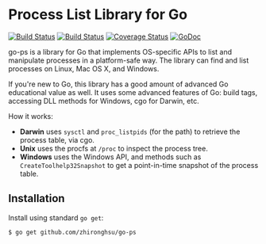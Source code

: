 # Process List Library for Go

[![Build Status](https://travis-ci.org/keybase/go-ps.svg?branch=master)](https://travis-ci.org/keybase/go-ps)
[![Build Status](https://ci.appveyor.com/api/projects/status/github/keybase/go-ps?branch=master&svg=true)](https://ci.appveyor.com/project/keybase/go-ps)
[![Coverage Status](https://coveralls.io/repos/github/keybase/go-ps/badge.svg?branch=master)](https://coveralls.io/github/keybase/go-ps?branch=master)
[![GoDoc](https://godoc.org/github.com/keybase/go-ps?status.svg)](https://godoc.org/github.com/keybase/go-ps)


go-ps is a library for Go that implements OS-specific APIs to list and
manipulate processes in a platform-safe way. The library can find and
list processes on Linux, Mac OS X, and Windows.

If you're new to Go, this library has a good amount of advanced Go educational
value as well. It uses some advanced features of Go: build tags, accessing
DLL methods for Windows, cgo for Darwin, etc.

How it works:

  * **Darwin** uses `sysctl` and `proc_listpids` (for the path) to retrieve the process table, via cgo.
  * **Unix** uses the procfs at `/proc` to inspect the process tree.
  * **Windows** uses the Windows API, and methods such as
    `CreateToolhelp32Snapshot` to get a point-in-time snapshot of
    the process table.

## Installation

Install using standard `go get`:

```
$ go get github.com/zhironghsu/go-ps
```
